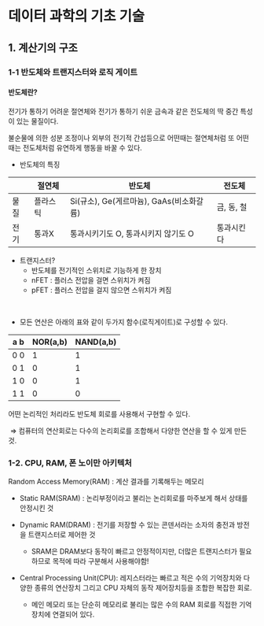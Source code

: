 # 데이터 과학의 기초 기술



## 1. 계산기의 구조



### 1-1 반도체와 트랜지스터와 로직 게이트

#### 반도체란? 

전기가 통하기 어려운 절연체와 전기가 통하기 쉬운 금속과 같은 전도체의 딱 중간 특성이 있는 물질이다.

불순물에 의한 성분 조정이나 외부의 전기적 간섭등으로 어떤때는 절연체처럼 또 어떤 때는 전도체처럼 유연하게 행동을 바꿀 수 있다.



- 반도체의 특징

|      | 절연체   | 반도체                                   | 전도체     |
| ---- | -------- | ---------------------------------------- | ---------- |
| 물질 | 플라스틱 | Si(규소), Ge(게르마늄), GaAs(비소화갈륨) | 금, 동, 철 |
| 전기 | 통과X    | 통과시키기도 O, 통과시키지 않기도 O      | 통과시킨다 |



- 트랜지스터?
  - 반도체를 전기적인 스위치로 기능하게 한 장치
  - nFET : 플러스 전압을 걸면 스위치가 켜짐
  - pFET : 플러스 전압을 걸지 않으면 스위치가 켜짐

​	

- 모든 연산은 아래의 표와 같이 두가지 함수(로직게이트)로 구성할 수 있다. 

| a  b | NOR(a,b) | NAND(a,b) |
| ---- | -------- | --------- |
| 0  0 | 1        | 1         |
| 0  1 | 0        | 1         |
| 1  0 | 0        | 1         |
| 1  1 | 0        | 0         |



어떤 논리적인 처리라도 반도체 회로를 사용해서 구현할 수 있다.

​	⇒ 컴퓨터의 연산회로는 다수의 논리회로를 조합해서 다양한 연산을 할 수 있게 만든 것.



### 1-2. CPU, RAM, 폰 노이만 아키텍처

Random Access Memory(RAM) : 계산 결과를 기록해두는 메모리

- Static RAM(SRAM) : 논리부정이라고 불리는 논리회로를 마주보게 해서 상태를 안정시킨 것

- Dynamic RAM(DRAM) : 전기를 저장할 수 있는 콘덴서라는 소자의 충전과 방전을 트랜지스터로 제어한 것
  -  SRAM은 DRAM보다 동작이 빠르고 안정적이지만, 더많은 트랜지스터가 필요하므로 목적에 따라 구분해서 사용해야함! 
- Central Processing Unit(CPU): 레지스터라는 빠르고 적은 수의 기억장치와 다양한 종류의 연산장치 그리고 CPU 자체의 동작 제어장치등을 조합한 복잡한 회로.
  - 메인 메모리 또는 단순히 메모리로 불리는 많은 수의 RAM 회로를 직접한 기억장치에 연결되어 있다.